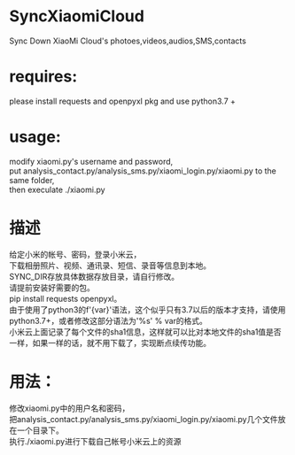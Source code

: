 # SyncXiaomiCloud
Sync Down XiaoMi Cloud's photoes,videos,audios,SMS,contacts  
# requires:
please install requests and openpyxl pkg and use python3.7 +  
# usage:
modify xiaomi.py's username and password,  
put analysis_contact.py/analysis_sms.py/xiaomi_login.py/xiaomi.py to the same folder,  
then execulate ./xiaomi.py  

# 描述
给定小米的帐号、密码，登录小米云，  
下载相册照片、视频、通讯录、短信、录音等信息到本地。  
SYNC_DIR存放具体数据存放目录，请自行修改。  
请提前安装好需要的包。  
pip install requests openpyxl。  
由于使用了python3的f'{var}'语法，这个似乎只有3.7以后的版本才支持，请使用python3.7+，或者修改这部分语法为'%s' % var的格式。  
小米云上面记录了每个文件的sha1信息，这样就可以比对本地文件的sha1值是否一样，如果一样的话，就不用下载了，实现断点续传功能。  
# 用法：
修改xiaomi.py中的用户名和密码，  
把analysis_contact.py/analysis_sms.py/xiaomi_login.py/xiaomi.py几个文件放在一个目录下。  
执行./xiaomi.py进行下载自己帐号小米云上的资源  
